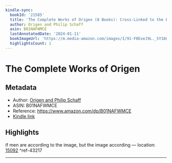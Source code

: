 ```yaml
---
kindle-sync:
  bookId: '21585'
  title: 'The Complete Works of Origen (8 Books): Cross-Linked to the Bible'
  author: Origen and Philip Schaff
  asin: B01NAFWMCE
  lastAnnotatedDate: '2024-01-11'
  bookImageUrl: 'https://m.media-amazon.com/images/I/91-F0ExeJ9L._SY160.jpg'
  highlightsCount: 1
---
```

# The Complete Works of Origen
## Metadata
* Author: [Origen and Philip Schaff](https://www.amazon.comundefined)
* ASIN: B01NAFWMCE
* Reference: https://www.amazon.com/dp/B01NAFWMCE
* [Kindle link](kindle://book?action=open&asin=B01NAFWMCE)

## Highlights
if men are according to the image, but the image according — location: [15092](kindle://book?action=open&asin=B01NAFWMCE&location=15092) ^ref-43217

---
